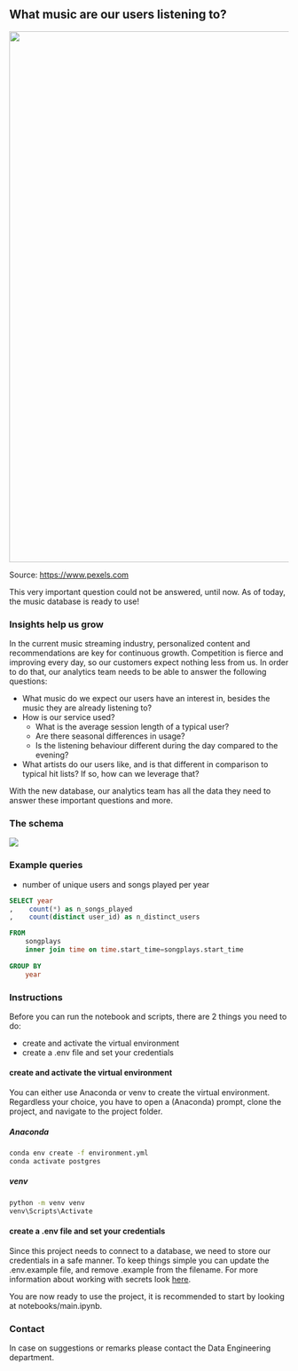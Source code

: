 ## What music are our users listening to? 

<img src="https://images.pexels.com/photos/3756943/pexels-photo-3756943.jpeg?auto=compress&cs=tinysrgb&dpr=3&h=750&w=1260" height="958" width="640">

Source: https://www.pexels.com

This very important question could not be answered, until now. As of today, the music database is ready to use!

### Insights help us grow

In the current music streaming industry, personalized content and recommendations are key for continuous growth. 
Competition is fierce and improving every day, so our customers expect nothing less from us. In order to do that,
our analytics team needs to be able to answer the following questions:
- What music do we expect our users have an interest in, besides the music they are already listening to?
- How is our service used? 
    - What is the average session length of a typical user?
    - Are there seasonal differences in usage?
    - Is the listening behaviour different during the day compared to the evening?
- What artists do our users like, and is that different in comparison to typical hit lists? If so, how can we leverage
that?

With the new database, our analytics team has all the data they need to answer these important questions and more.

### The schema

<img src="https://user-images.githubusercontent.com/49920622/103029645-85da9500-455a-11eb-8191-14369838eea6.png">

### Example queries

- number of unique users and songs played per year

```sql
SELECT year
,    count(*) as n_songs_played
,    count(distinct user_id) as n_distinct_users

FROM
    songplays
    inner join time on time.start_time=songplays.start_time
    
GROUP BY
    year
```

### Instructions

Before you can run the notebook and scripts, there are 2 things you need to do:
- create and activate the virtual environment
- create a .env file and set your credentials

#### create and activate the virtual environment 

You can either use Anaconda or venv to create the virtual environment. Regardless your choice, you have to open
a (Anaconda) prompt, clone the project, and navigate to the project folder.

##### Anaconda
```bash
conda env create -f environment.yml
conda activate postgres
```

##### venv
```bash
python -m venv venv
venv\Scripts\Activate
```

#### create a .env file and set your credentials

Since this project needs to connect to a database, we need to store our credentials in a safe manner. To keep things
simple you can update the .env.example file, and remove .example from the filename. For more information about working
with secrets look [here](https://pybit.es/persistent-environment-variables.html).

You are now ready to use the project, it is recommended to start by looking at notebooks/main.ipynb.

### Contact

In case on suggestions or remarks please contact the Data Engineering department.